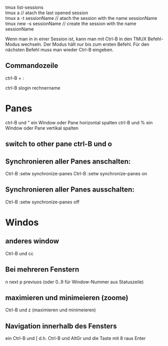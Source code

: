 tmux list-sessions  
tmux a   // atach the last opened session  
tmux a -t sessionName   // atach the session with the name sessionName  
tmux new -s sessionName // create the session with the name sessionName
 
 
Wenn man in in einer Session ist, kann man mit Ctrl-B in den TMUX Befehl-Modus wechseln. Der Modus hält nur bis zum ersten Befehl. Für den nächsten Befehl muss man wieder Ctrl-B eingeben.
 
## Commandozeile
ctrl-B + :
 
ctrl-B
slogin rechnername
 
# Panes
 
ctrl-B und "  ein Window oder Pane horizontal spalten
ctrl-B und %  ein Window oder Pane vertikal spalten
 
## switch to other pane          ctrl-B und o
 
## Synchronieren aller Panes anschalten:
Ctrl-B :setw synchronize-panes
Ctrl-B :setw synchronize-panes on
 
## Synchronieren aller Panes ausschalten:
Ctrl-B :setw synchronize-panes off
 
# Windos
 
## anderes window
Ctrl-B und cc
 
## Bei mehreren Fenstern
n  next  p  previuos   (oder 0..9 für Window-Nummer aus Statuszeile)
 
## maximieren und minimeieren (zoome)
Ctrl-B und z  (maximieren und minimeieren)
 
## Navigation innerhalb des Fensters
ein    Ctrl-B und [  d.h. Ctrl-B und AltGr und die Taste mit 8
raus   Enter